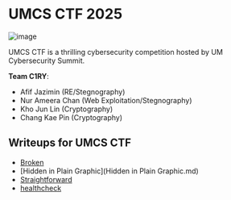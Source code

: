 # UMCS CTF 2025

![image](https://github.com/user-attachments/assets/7a042099-b8f5-4e4a-8544-7440015237ff)

UMCS CTF is a thrilling cybersecurity competition hosted by UM Cybersecurity Summit. 

**Team C1RY**:
- Afif Jazimin (RE/Stegnography)
- Nur Ameera Chan (Web Exploitation/Stegnography)
- Kho Jun Lin (Cryptography)
- Chang Kae Pin (Cryptography)

## Writeups for UMCS CTF

- [Broken](Broken.md)
- [Hidden in Plain Graphic](Hidden in Plain Graphic.md)
- [Straightforward](Straightforward.md)
- [healthcheck](healthcheck.md)
